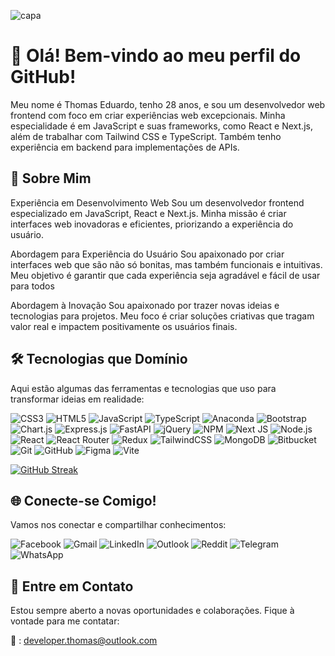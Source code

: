 
![capa](https://github.com/user-attachments/assets/dee28c36-2eec-479f-b887-f12775136858)

# 👋 Olá! Bem-vindo ao meu perfil do GitHub!

Meu nome é Thomas Eduardo, tenho 28 anos, e sou um desenvolvedor web frontend com foco em criar experiências web excepcionais. Minha especialidade é em JavaScript e suas frameworks, como React e Next.js, além de trabalhar com Tailwind CSS e TypeScript. Também tenho experiência em backend para implementações de APIs.


## 🌟 Sobre Mim

Experiência em Desenvolvimento Web
Sou um desenvolvedor frontend especializado em JavaScript, React e Next.js. Minha missão é criar interfaces web inovadoras e eficientes, priorizando a experiência do usuário. 

Abordagem para Experiência do Usuário
Sou apaixonado por criar interfaces web que são não só bonitas, mas também funcionais e intuitivas. Meu objetivo é garantir que cada experiência seja agradável e fácil de usar para todos

Abordagem à Inovação
Sou apaixonado por trazer novas ideias e tecnologias para projetos. Meu foco é criar soluções criativas que tragam valor real e impactem positivamente os usuários finais. 

## 🛠️ Tecnologias que Domínio


Aqui estão algumas das ferramentas e tecnologias que uso para transformar ideias em realidade:

![CSS3](https://img.shields.io/badge/css3-%231572B6.svg?logo=css3&logoColor=white&style=for-the-badge)
![HTML5](https://img.shields.io/badge/html5-%23E34F26.svg?logo=html5&logoColor=white&style=for-the-badge)
![JavaScript](https://img.shields.io/badge/javascript-%23323330.svg?logo=javascript&logoColor=%23F7DF1E&style=for-the-badge)
![TypeScript](https://img.shields.io/badge/typescript-%23007ACC.svg?logo=typescript&logoColor=white&style=for-the-badge)
![Anaconda](https://img.shields.io/badge/Anaconda-%2344A833.svg?logo=anaconda&logoColor=white&style=for-the-badge)
![Bootstrap](https://img.shields.io/badge/bootstrap-%23563D7C.svg?logo=bootstrap&logoColor=white&style=for-the-badge)
![Chart.js](https://img.shields.io/badge/chart.js-F5788D.svg?logo=chart.js&logoColor=white&style=for-the-badge)
![Express.js](https://img.shields.io/badge/express.js-%23404d59.svg?logo=express&logoColor=%2361DAFB&style=for-the-badge)
![FastAPI](https://img.shields.io/badge/FastAPI-005571?logo=fastapi&style=for-the-badge)
![jQuery](https://img.shields.io/badge/jquery-%230769AD.svg?logo=jquery&logoColor=white&style=for-the-badge)
![NPM ](https://img.shields.io/badge/NPM-%23000000.svg?logo=npm&logoColor=white&style=for-the-badge)
![Next JS ](https://img.shields.io/badge/Next-black?logo=next.js&logoColor=white&style=for-the-badge)
![Node.js ](https://img.shields.io/badge/node.js-6DA55F?logo=node.js&logoColor=white&style=for-the-badge)
![React](https://img.shields.io/badge/react-%2320232a.svg?logo=react&logoColor=%2361DAFB&style=for-the-badge)
![React Router](https://img.shields.io/badge/React_Router-CA4245?logo=react-router&logoColor=white&style=for-the-badge)
![Redux](https://img.shields.io/badge/redux-%23593d88.svg?logo=redux&logoColor=white&style=for-the-badge)
![TailwindCSS](https://img.shields.io/badge/tailwindcss-%2338B2AC.svg?logo=tailwind-css&logoColor=white&style=for-the-badge)
![MongoDB](https://img.shields.io/badge/MongoDB-%234ea94b.svg?logo=mongodb&logoColor=white&style=for-the-badge)
![Bitbucket](https://img.shields.io/badge/bitbucket-%230047B3.svg?logo=bitbucket&logoColor=white&style=for-the-badge)
![Git](https://img.shields.io/badge/git-%23F05033.svg?logo=git&logoColor=white&style=for-the-badge)
![GitHub](https://img.shields.io/badge/github-%23121011.svg?logo=github&logoColor=white&style=for-the-badge)
![Figma](https://img.shields.io/badge/figma-%23F24E1E.svg?style=for-the-badge&logo=figma&logoColor=white)
![Vite](https://img.shields.io/badge/vite-%23064F5F.svg?style=for-the-badge&logo=vite&logoColor=white)

<a href="https://git.io/streak-stats"><img src="https://streak-stats.demolab.com?user=devthm&theme=dark&hide_border=verdadeiro&border_radius=3.9&date_format=M%20j%5B%2C%20Y%5D&exclude_days=Sun%2CMon%2CTue%2CWed%2CThu%2CFri%2CSat&card_width=600&card_height=200" alt="GitHub Streak" /></a>

## 🌐 Conecte-se Comigo!



Vamos nos conectar e compartilhar conhecimentos:

![Facebook](https://img.shields.io/badge/Facebook-%231877F2.svg?logo=Facebook&logoColor=white&style=for-the-badge)
![Gmail](https://img.shields.io/badge/Gmail-D14836?logo=gmail&logoColor=white&style=for-the-badge)
![LinkedIn](https://img.shields.io/badge/linkedin-%230077B5.svg?logo=linkedin&logoColor=white&style=for-the-badge)
![Outlook](https://img.shields.io/badge/Microsoft_Outlook-0078D4?logo=microsoft-outlook&logoColor=white&style=for-the-badge)
![Reddit](https://img.shields.io/badge/Reddit-FF4500?logo=reddit&logoColor=white&style=for-the-badge)
![Telegram](https://img.shields.io/badge/Telegram-2CA5E0?logo=telegram&logoColor=white&style=for-the-badge)
![WhatsApp](https://img.shields.io/badge/WhatsApp-25D366?logo=whatsapp&logoColor=white&style=for-the-badge)

## 📩 Entre em Contato

Estou sempre aberto a novas oportunidades e colaborações. Fique à vontade para me contatar:

📧 : [developer.thomas@outlook.com](mailto:developer.thomas@outlook.com)
